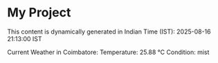 # My Project

This content is dynamically generated in Indian Time (IST): 2025-08-16 21:13:00 IST


Current Weather in Coimbatore:
Temperature: 25.88 °C
Condition: mist
